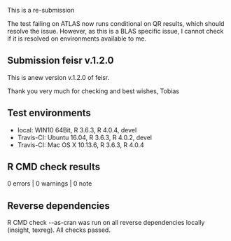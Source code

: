 This is a re-submission

The test failing on ATLAS now runs conditional on QR results, which should resolve the issue.
However, as this is a BLAS specific issue, I cannot check if it is resolved on environments available to me.

## Submission feisr v.1.2.0
This is anew version v.1.2.0 of feisr.

Thank you very much for checking and best wishes, 
Tobias

## Test environments
* local: WIN10 64Bit, R 3.6.3, R 4.0.4, devel
* Travis-CI: Ubuntu 16.04, R 3.6.3, R 4.0.2, devel
* Travis-CI: Mac OS X 10.13.6, R 3.6.3, R 4.0.4

## R CMD check results

0 errors | 0 warnings | 0 note

## Reverse dependencies

R CMD check --as-cran was run on all reverse dependencies locally (insight, texreg). All checks passed.